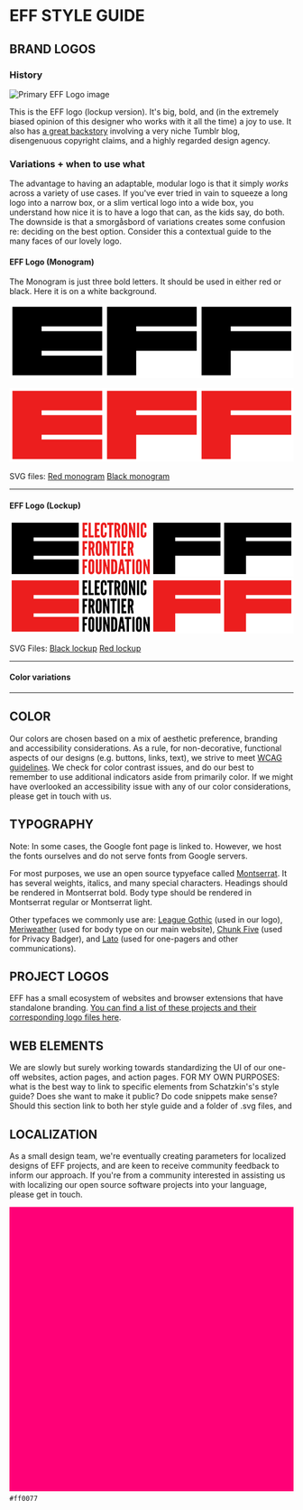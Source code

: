 # EFF STYLE GUIDE

## BRAND LOGOS
### History
![Primary EFF Logo image](https://www.eff.org/files/2018/06/14/eff-logo-lockup-black.png)

This is the EFF logo (lockup version). It's big, bold, and (in the extremely biased opinion of this designer who works with it all the time) a joy to use. It also has [a great backstory](https://www.eff.org/deeplinks/2018/07/effs-new-logo-member-shirt) involving a very niche Tumblr blog, disengenuous copyright claims, and a highly regarded design agency. 

### Variations + when to use what
The advantage to having an adaptable, modular logo is that it simply *works* across a variety of use cases. If you've ever tried in vain to squeeze a long logo into a narrow box, or a slim vertical logo into a wide box, you understand how nice it is to have a logo that can, as the kids say, do both. The downside is that a smorgåsbord of variations creates some confusion re: deciding on the best option. Consider this a contextual guide to the many faces of our lovely logo. 

#### EFF Logo (Monogram)

The Monogram is just three bold letters. It should be used in either red or black. Here it is on a white background.

![EFF monogram black](logos/EFFbrandguide_BLACKmonogram.png)

![EFF monogram red](logos/EFFbrandguide_REDmonogram.png)

SVG files: 
[Red monogram](logos/EFFbrandguide_BLACKmonogram.svg)
[Black monogram](logos/EFFbrandguide_REDmonogram.svg)

---
#### EFF Logo (Lockup)

![EFF Lockup black](logos/EFFbrandguide_BLACKlockup.png)
![EFF Lockup red](logos/EFFbrandguide_REDlockup.png)

SVG Files: 
[Black lockup](logos/EFFbrandguide_BLACKlockup.svg)
[Red lockup](logos/EFFbrandguide_REDlockup.svg)


---
#### Color variations
---

## COLOR
Our colors are chosen based on a mix of aesthetic preference, branding and accessibility considerations.
As a rule, for non-decorative, functional aspects of our designs (e.g. buttons, links, text), we strive to meet [WCAG guidelines](https://webaim.org/articles/contrast/). We check for color contrast issues, and do our best to remember to use additional indicators aside from primarily color. If we might have overlooked an accessibility issue with any of our color considerations, please get in touch with us.

## TYPOGRAPHY
Note: In some cases, the Google font page is linked to. However, we host the fonts ourselves and do not serve fonts from Google servers. 

For most purposes, we use an open source typyeface called [Montserrat](https://fonts.google.com/specimen/Montserrat). It has several weights, italics, and many special characters. Headings should be rendered in Montserrat bold. Body type should be rendered in Montserrat regular or Montserrat light.

Other typefaces we commonly use are: [League Gothic](https://www.theleagueofmoveabletype.com/league-gothic) (used in our logo), [Meriweather](https://fonts.google.com/specimen/Merriweather) (used for body type on our main website), [Chunk Five](https://www.fontsquirrel.com/fonts/chunkfive) (used for Privacy Badger), and [Lato](https://fonts.google.com/specimen/Lato) (used for one-pagers and other communications).

## PROJECT LOGOS
EFF has a small ecosystem of websites and browser extensions that have standalone branding. [You can find a list of these projects and their corresponding logo files here](https://github.com/EFForg/design/blob/master/logos/logos.md). 

## WEB ELEMENTS
We are slowly but surely working towards standardizing the UI of our one-off websites, action pages, and action pages. FOR MY OWN PURPOSES: what is the best way to link to specific elements from Schatzkin's's style guide? Does she want to make it public? Do code snippets make sense? Should this section link to both her style guide and a folder of .svg files, and 

## LOCALIZATION
As a small design team, we're eventually creating parameters for localized designs of EFF projects, and are keen to receive community feedback to inform our approach. If you're from a community interested in assisting us with localizing our open source software projects into your language, please get in touch.

![color-a](/swatches/color-a.svg)
`#ff0077`
